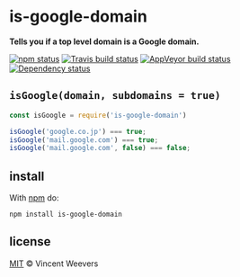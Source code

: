 # is-google-domain

**Tells you if a top level domain is a Google domain.**

[![npm status](http://img.shields.io/npm/v/is-google-domain.svg?style=flat-square)](https://www.npmjs.org/package/is-google-domain) [![Travis build status](https://img.shields.io/travis/vweevers/is-google-domain.svg?style=flat-square&label=travis)](http://travis-ci.org/vweevers/is-google-domain) [![AppVeyor build status](https://img.shields.io/appveyor/ci/vweevers/is-google-domain.svg?style=flat-square&label=appveyor)](https://ci.appveyor.com/project/vweevers/is-google-domain) [![Dependency status](https://img.shields.io/david/vweevers/is-google-domain.svg?style=flat-square)](https://david-dm.org/vweevers/is-google-domain)

## `isGoogle(domain, subdomains = true)`

```js
const isGoogle = require('is-google-domain')

isGoogle('google.co.jp') === true;
isGoogle('mail.google.com') === true;
isGoogle('mail.google.com', false) === false;
```

## install

With [npm](https://npmjs.org) do:

```
npm install is-google-domain
```

## license

[MIT](http://opensource.org/licenses/MIT) © Vincent Weevers
